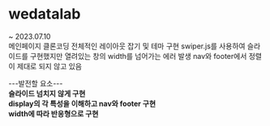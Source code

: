 # wedatalab

~ 2023.07.10 <br>
메인페이지 클론코딩
전체적인 레이아웃 잡기 및 테마 구현
swiper.js를 사용하여 슬라이드를 구현했지만 열려있는 창의 width를 넘어가는 에러 발생
nav와 footer에서 정렬이 제대로 되지 않고 있음

---발전할 요소---<br>
<b> 슬라이드 넘치지 않게 구현 </b><br>
<b> display의 각 특성을 이해하고 nav와 footer 구현 <b><br>
<b> width에 따라 반응형으로 구현 <b>
